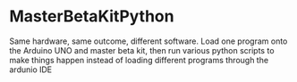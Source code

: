 # MasterBetaKitPython
Same hardware, same outcome, different software. Load one program onto the Arduino UNO and master beta kit, then run various python scripts to make things happen instead of loading different programs through the ardunio IDE
